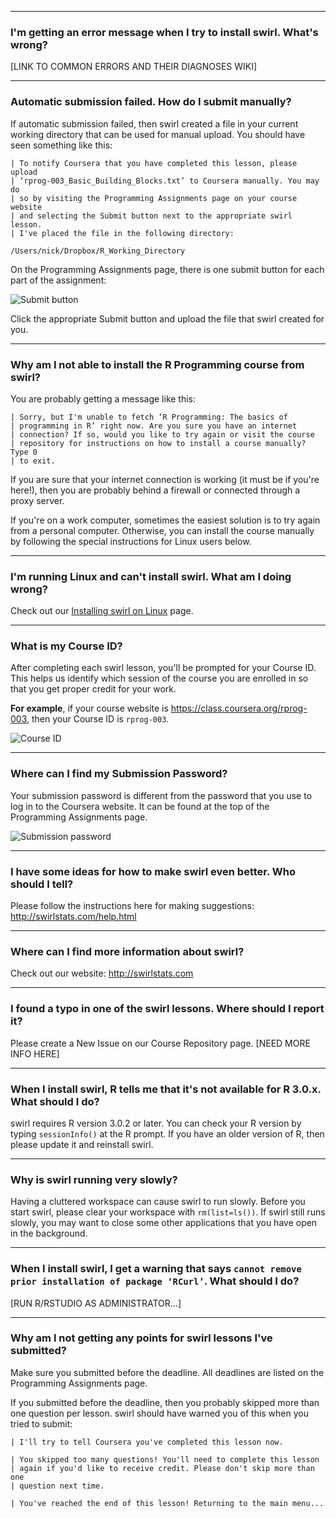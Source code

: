 ***

### I'm getting an error message when I try to install swirl. What's wrong?

[LINK TO COMMON ERRORS AND THEIR DIAGNOSES WIKI]

***

### Automatic submission failed. How do I submit manually?

If automatic submission failed, then swirl created a file in your current working directory that can be used for manual upload. You should have seen something like this:

```
| To notify Coursera that you have completed this lesson, please upload
| ‘rprog-003_Basic_Building_Blocks.txt’ to Coursera manually. You may do
| so by visiting the Programming Assignments page on your course website
| and selecting the Submit button next to the appropriate swirl lesson.
| I've placed the file in the following directory:

/Users/nick/Dropbox/R_Working_Directory
```

On the Programming Assignments page, there is one submit button for each part of the assignment:

![Submit button](https://dl.dropboxusercontent.com/u/14555519/Screenshot%202014-04-07%2017.41.13.png)

Click the appropriate Submit button and upload the file that swirl created for you.

***

### Why am I not able to install the R Programming course from swirl?

You are probably getting a message like this:

```
| Sorry, but I'm unable to fetch ‘R Programming: The basics of
| programming in R’ right now. Are you sure you have an internet
| connection? If so, would you like to try again or visit the course
| repository for instructions on how to install a course manually? Type 0
| to exit.
```

If you are sure that your internet connection is working (it must be if you're here!), then you are probably behind a firewall or connected through a proxy server. 

If you're on a work computer, sometimes the easiest solution is to try again from a personal computer. Otherwise, you can install the course manually by following the special instructions for Linux users below.

***

### I'm running Linux and can't install swirl. What am I doing wrong?

Check out our [Installing swirl on Linux](https://github.com/swirldev/swirl/wiki/Installing-swirl-on-Linux) page.

***

### What is my Course ID?

After completing each swirl lesson, you'll be prompted for your Course ID. This helps us identify which session of the course you are enrolled in so that you get proper credit for your work.

**For example**, if your course website is https://class.coursera.org/rprog-003, then your Course ID is `rprog-003`.

![Course ID](https://dl.dropboxusercontent.com/u/14555519/Screenshot%202014-04-29%2013.48.28.png)

***

### Where can I find my Submission Password?

Your submission password is different from the password that you use to log in to the Coursera website. It can be found at the top of the Programming Assignments page.

![Submission password](https://dl.dropboxusercontent.com/u/14555519/Screenshot%202014-04-29%2013.51.13.png)

***

### I have some ideas for how to make swirl even better. Who should I tell?

Please follow the instructions here for making suggestions: http://swirlstats.com/help.html

***

### Where can I find more information about swirl?

Check out our website: http://swirlstats.com

***

### I found a typo in one of the swirl lessons. Where should I report it?

Please create a New Issue on our Course Repository page. [NEED MORE INFO HERE]

***

### When I install swirl, R tells me that it's not available for R 3.0.x. What should I do?

swirl requires R version 3.0.2 or later. You can check your R version by typing `sessionInfo()` at the R prompt. If you have an older version of R, then please update it and reinstall swirl.

***

### Why is swirl running very slowly?

Having a cluttered workspace can cause swirl to run slowly. Before you start swirl, please clear your workspace with `rm(list=ls())`. If swirl still runs slowly, you may want to close some other applications that you have open in the background.

***

### When I install swirl, I get a warning that says `cannot remove prior installation of package ‘RCurl’`. What should I do?

[RUN R/RSTUDIO AS ADMINISTRATOR...]

***

### Why am I not getting any points for swirl lessons I've submitted?

Make sure you submitted before the deadline. All deadlines are listed on the Programming Assignments page. 

If you submitted before the deadline, then you probably skipped more than one question per lesson. swirl should have warned you of this when you tried to submit:

```
| I'll try to tell Coursera you've completed this lesson now.

| You skipped too many questions! You'll need to complete this lesson
| again if you'd like to receive credit. Please don't skip more than one
| question next time.

| You've reached the end of this lesson! Returning to the main menu...
```